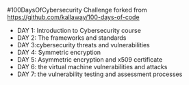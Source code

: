 #100DaysOfCybersecurity Challenge
forked from https://github.com/kallaway/100-days-of-code

- DAY 1: Introduction to Cybersecurity course
- DAY 2: The frameworks and standards
- DAY 3:cybersecurity threats and vulnerabilities
- DAY 4: Symmetric encryption
- DAY 5: Asymmetric encryption and x509 certificate
- DAY 6: the virtual machine vulnerabilities and attacks
- DAY 7: the vulnerability testing and assessment processes
